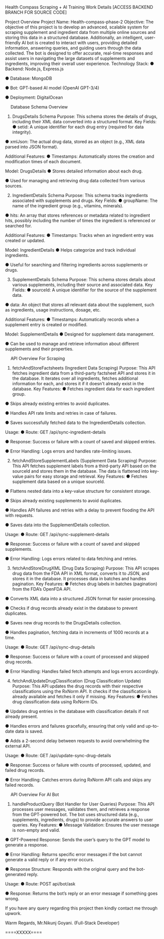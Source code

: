Health Compass Scraping + AI Training Work Details [ACCESS BACKEND BRANCH FOR SOURCE CODE]

Project Overview
Project Name: Health-compass-phase-2
Objective:
The objective of this project is to develop an advanced, scalable system for scraping supplement and ingredient data from multiple online sources and storing this data in a structured database. Additionally, an intelligent, user-friendly AI bot is created to interact with users, providing detailed information, answering queries, and guiding users through the data collected. The bot is designed to offer accurate, real-time responses and assist users in navigating the large datasets of supplements and ingredients, improving their overall user experience.
Technology Stack:
●	Backend: Node.js, Express.js

●	Database: MongoDB

●	Bot: GPT-based AI model (OpenAI GPT-3/4)

●	Deployment: DigitalOcean

 
Database Schema Overview
1. DrugsDetails Schema
Purpose:
 This schema stores the details of drugs, including their XML data converted into a structured format.
Key Fields:
●	setid: A unique identifier for each drug entry (required for data integrity).

●	xmlJson: The actual drug data, stored as an object (e.g., XML data parsed into JSON format).

Additional Features:
●	Timestamps: Automatically stores the creation and modification times of each document.

Model: DrugsDetails
●	Stores detailed information about each drug.

●	Used for managing and retrieving drug data collected from various sources.

2. IngredientDetails Schema
Purpose:
 This schema tracks ingredients associated with supplements and drugs.
Key Fields:
●	groupName: The name of the ingredient group (e.g., vitamins, minerals).

●	hits: An array that stores references or metadata related to ingredient hits, possibly including the number of times the ingredient is referenced or searched for.

Additional Features:
●	Timestamps: Tracks when an ingredient entry was created or updated.

Model: IngredientDetails
●	Helps categorize and track individual ingredients.

●	Useful for searching and filtering ingredients across supplements or drugs.

3. SupplementDetails Schema
Purpose:
 This schema stores details about various supplements, including their source and associated data.
Key Fields:
●	sourceId: A unique identifier for the source of the supplement data.

●	data: An object that stores all relevant data about the supplement, such as ingredients, usage instructions, dosage, etc.

Additional Features:
●	Timestamps: Automatically records when a supplement entry is created or modified.

Model: SupplementDetails
●	Designed for supplement data management.

●	Can be used to manage and retrieve information about different supplements and their properties.

 
API Overview For Scraping
1. fetchAndStoreFactsheets (Ingredient Data Scraping)
Purpose:
 This API fetches ingredient data from a third-party factsheet API and stores it in the database. It iterates over all ingredients, fetches additional information for each, and stores it if it doesn't already exist in the database.
Key Features:
●	Fetches ingredient data for each ingredient group.

●	Skips already existing entries to avoid duplicates.

●	Handles API rate limits and retries in case of failures.

●	Saves successfully fetched data to the IngredientDetails collection.

Usage:
●	Route: GET /api/sync-ingredient-details

●	Response: Success or failure with a count of saved and skipped entries.

●	Error Handling: Logs errors and handles rate-limiting issues.

2. fetchAndStoreSupplementLabels (Supplement Data Scraping)
Purpose:
 This API fetches supplement labels from a third-party API based on the sourceId and stores them in the database. The data is flattened into key-value pairs for easy storage and retrieval.
Key Features:
●	Fetches supplement data based on a unique sourceId.

●	Flattens nested data into a key-value structure for consistent storage.

●	Skips already existing supplements to avoid duplicates.

●	Handles API failures and retries with a delay to prevent flooding the API with requests.

●	Saves data into the SupplementDetails collection.

Usage:
●	Route: GET /api/sync-supplement-details

●	Response: Success or failure with a count of saved and skipped supplements.

●	Error Handling: Logs errors related to data fetching and retries.

3. fetchAndStoreDrugXML (Drug Data Scraping)
Purpose:
 This API scrapes drug data from the FDA API in XML format, converts it to JSON, and stores it in the database. It processes data in batches and handles pagination.
Key Features:
●	Fetches drug labels in batches (pagination) from the FDA’s OpenFDA API.

●	Converts XML data into a structured JSON format for easier processing.

●	Checks if drug records already exist in the database to prevent duplicates.

●	Saves new drug records to the DrugsDetails collection.

●	Handles pagination, fetching data in increments of 1000 records at a time.

Usage:
●	Route: GET /api/sync-drug-details

●	Response: Success or failure with a count of processed and skipped drug records.

●	Error Handling: Handles failed fetch attempts and logs errors accordingly.

4. fetchAndUpdateDrugClassification (Drug Classification Update)
Purpose:
 This API updates the drug records with their respective classifications using the RxNorm API. It checks if the classification is already available and fetches it only if missing.
Key Features:
●	Fetches drug classification data using RxNorm IDs.

●	Updates drug entries in the database with classification details if not already present.

●	Handles errors and failures gracefully, ensuring that only valid and up-to-date data is saved.

●	Adds a 2-second delay between requests to avoid overwhelming the external API.

Usage:
●	Route: GET /api/update-sync-drug-details

●	Response: Success or failure with counts of processed, updated, and failed drug records.

●	Error Handling: Catches errors during RxNorm API calls and skips any failed records.

 
API Overview For AI Bot
1. handleProductQuery (Bot Handler for User Queries)
Purpose:
 This API processes user messages, validates them, and retrieves a response from the GPT-powered bot. The bot uses structured data (e.g., supplements, ingredients, drugs) to provide accurate answers to user queries.
Key Features:
●	Message Validation: Ensures the user message is non-empty and valid.

●	GPT-Powered Response: Sends the user’s query to the GPT model to generate a response.

●	Error Handling: Returns specific error messages if the bot cannot generate a valid reply or if any error occurs.

●	Response Structure: Responds with the original query and the bot-generated reply.

Usage:
●	Route: POST api/bot/ask

●	Response: Returns the bot’s reply or an error message if something goes wrong.

If you have any query regarding this project then kindly contact me through upwork.

Warm Regards,
Mr.Nikunj Goyani.
(Full-Stack Developer)

====XXXXX====
